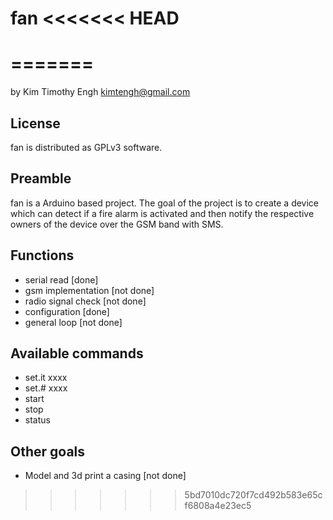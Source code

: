 fan
<<<<<<< HEAD
===
=======
===
by Kim Timothy Engh
kimtengh@gmail.com

## License
fan is distributed as GPLv3 software.

## Preamble
fan is a Arduino based project. The goal of the project is to create a device which can detect if a fire alarm is activated and then notify the respective owners of the device over the GSM band with SMS.

## Functions
* serial read [done]
* gsm implementation [not done]
* radio signal check [not done]
* configuration [done]
* general loop [not done]

## Available commands
* set.it xxxx
* set.# xxxx
* start
* stop
* status

## Other goals
* Model and 3d print a casing [not done]

>>>>>>> 5bd7010dc720f7cd492b583e65cf6808a4e23ec5
